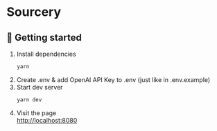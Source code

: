 # Sourcery


## :rocket: Getting started

1.  Install dependencies
    ```bash
    yarn
    ```
2. Create .env & add OpenAI API Key to .env (just like in .env.example)
3.  Start dev server
    ```bash
    yarn dev
    ```
4.  Visit the page  
    <a href="http://localhost:8080" target="_blank">http://localhost:8080</a>
